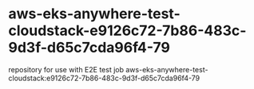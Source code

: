 # aws-eks-anywhere-test-cloudstack-e9126c72-7b86-483c-9d3f-d65c7cda96f4-79
repository for use with E2E test job aws-eks-anywhere-test-cloudstack:e9126c72-7b86-483c-9d3f-d65c7cda96f4-79

